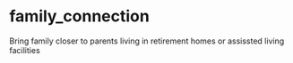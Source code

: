 # family_connection
Bring family closer to parents living in retirement homes or assissted living facilities
